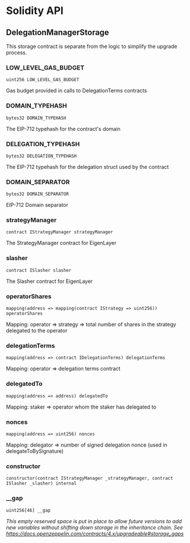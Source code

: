 # Solidity API

## DelegationManagerStorage

This storage contract is separate from the logic to simplify the upgrade process.

### LOW_LEVEL_GAS_BUDGET

```solidity
uint256 LOW_LEVEL_GAS_BUDGET
```

Gas budget provided in calls to DelegationTerms contracts

### DOMAIN_TYPEHASH

```solidity
bytes32 DOMAIN_TYPEHASH
```

The EIP-712 typehash for the contract's domain

### DELEGATION_TYPEHASH

```solidity
bytes32 DELEGATION_TYPEHASH
```

The EIP-712 typehash for the delegation struct used by the contract

### DOMAIN_SEPARATOR

```solidity
bytes32 DOMAIN_SEPARATOR
```

EIP-712 Domain separator

### strategyManager

```solidity
contract IStrategyManager strategyManager
```

The StrategyManager contract for EigenLayer

### slasher

```solidity
contract ISlasher slasher
```

The Slasher contract for EigenLayer

### operatorShares

```solidity
mapping(address => mapping(contract IStrategy => uint256)) operatorShares
```

Mapping: operator => strategy => total number of shares in the strategy delegated to the operator

### delegationTerms

```solidity
mapping(address => contract IDelegationTerms) delegationTerms
```

Mapping: operator => delegation terms contract

### delegatedTo

```solidity
mapping(address => address) delegatedTo
```

Mapping: staker => operator whom the staker has delegated to

### nonces

```solidity
mapping(address => uint256) nonces
```

Mapping: delegator => number of signed delegation nonce (used in delegateToBySignature)

### constructor

```solidity
constructor(contract IStrategyManager _strategyManager, contract ISlasher _slasher) internal
```

### __gap

```solidity
uint256[46] __gap
```

_This empty reserved space is put in place to allow future versions to add new
variables without shifting down storage in the inheritance chain.
See https://docs.openzeppelin.com/contracts/4.x/upgradeable#storage_gaps_

